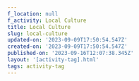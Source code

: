 ```yaml
---
f_location: null
f_activity: Local Culture
title: Local Culture
slug: local-culture
updated-on: '2023-09-09T17:50:54.547Z'
created-on: '2023-09-09T17:50:54.547Z'
published-on: '2023-09-16T12:07:38.345Z'
layout: '[activity-tag].html'
tags: activity-tag
---
```



